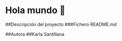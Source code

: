 # Hola mundo 👋

##Descripción del proyecto
###Fichero README.md

##Autora
##Karla Santillana
<!--
**karlasantillana/karlasantillana** is a ✨ _special_ ✨ repository because its `README.md` (this file) appears on your GitHub profile.
# Autora: Karla
Here are some ideas to get you started:

- 🔭 I’m currently working on ...
- 🌱 I’m currently learning ...
- 👯 I’m looking to collaborate on ...
- 🤔 I’m looking for help with ...
- 💬 Ask me about ...
- 📫 How to reach me: ...
- 😄 Pronouns: ...
- ⚡ Fun fact: ...
-->
